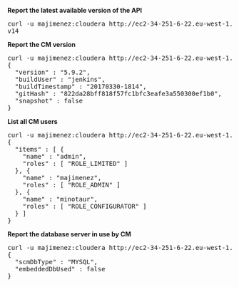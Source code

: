 <b>Report the latest available version of the API</b>
<pre>
curl -u majimenez:cloudera http://ec2-34-251-6-22.eu-west-1.compute.amazonaws.com:7180/api/version
v14
</pre>
<b>Report the CM version</b>
<pre>
curl -u majimenez:cloudera http://ec2-34-251-6-22.eu-west-1.compute.amazonaws.com:7180/api/v14/cm/version
{
  "version" : "5.9.2",
  "buildUser" : "jenkins",
  "buildTimestamp" : "20170330-1814",
  "gitHash" : "822da28bff818f57fc1bfc3eafe3a550300ef1b0",
  "snapshot" : false
}
</pre>
<b>List all CM users</b>
<pre>
curl -u majimenez:cloudera http://ec2-34-251-6-22.eu-west-1.compute.amazonaws.com:7180/api/v14/users
{
  "items" : [ {
    "name" : "admin",
    "roles" : [ "ROLE_LIMITED" ]
  }, {
    "name" : "majimenez",
    "roles" : [ "ROLE_ADMIN" ]
  }, {
    "name" : "minotaur",
    "roles" : [ "ROLE_CONFIGURATOR" ]
  } ]
}
</pre>
<b>Report the database server in use by CM</b>
<pre>
curl -u majimenez:cloudera http://ec2-34-251-6-22.eu-west-1.compute.amazonaws.com:7180/api/v14/cm/scmDbInfo
{
  "scmDbType" : "MYSQL",
  "embeddedDbUsed" : false
}
</pre>
